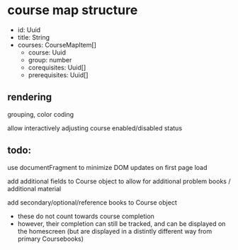 # course map structure

- id: Uuid
- title: String
- courses: CourseMapItem[]
	- course: Uuid
	- group: number
	- corequisites: Uuid[]
	- prerequisites: Uuid[]

## rendering

grouping, color coding

allow interactively adjusting course enabled/disabled status

## todo:

use documentFragment to minimize DOM updates on first page load

add additional fields to Course object to allow for additional problem books / additional material

add secondary/optional/reference books to Course object
- these do not count towards course completion
- however, their completion can still be tracked, and can be displayed on the homescreen (but are displayed in a distintly different way from primary Coursebooks)